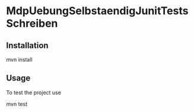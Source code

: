 MdpUebungSelbstaendigJunitTestsSchreiben
==============================

Installation
------------

mvn install

Usage
-----

To test the project use

mvn test
